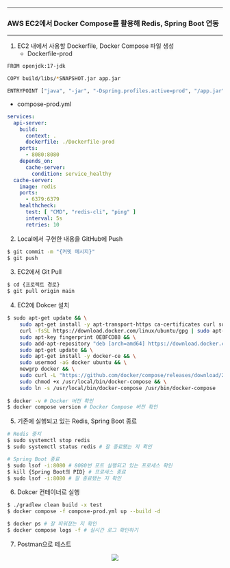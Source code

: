 -----
### AWS EC2에서 Docker Compose를 활용해 Redis, Spring Boot 연동
-----
1. EC2 내에서 사용할 Dockerfile, Docker Compose 파일 생성
   - Dockerfile-prod
```bash
FROM openjdk:17-jdk

COPY build/libs/*SNAPSHOT.jar app.jar

ENTRYPOINT ["java", "-jar", "-Dspring.profiles.active=prod", "/app.jar"]
```

  - compose-prod.yml
```yml
services:
  api-server:
    build: 
      context: .
      dockerfile: ./Dockerfile-prod
    ports:
      - 8080:8080
    depends_on:
      cache-server:
        condition: service_healthy
  cache-server:
    image: redis
    ports:
      - 6379:6379
    healthcheck:
      test: [ "CMD", "redis-cli", "ping" ]
      interval: 5s
      retries: 10
```

2. Local에서 구현한 내용을 GitHub에 Push
```bash
$ git commit -m "{커밋 메시지}"
$ git push
```

3. EC2에서 Git Pull
```bash
$ cd {프로젝트 경로}
$ git pull origin main
```

4. EC2에 Dokcer 설치
```bash
$ sudo apt-get update && \
	sudo apt-get install -y apt-transport-https ca-certificates curl software-properties-common && \
	curl -fsSL https://download.docker.com/linux/ubuntu/gpg | sudo apt-key add - && \
	sudo apt-key fingerprint 0EBFCD88 && \
	sudo add-apt-repository "deb [arch=amd64] https://download.docker.com/linux/ubuntu $(lsb_release -cs) stable" && \
	sudo apt-get update && \
	sudo apt-get install -y docker-ce && \
	sudo usermod -aG docker ubuntu && \
	newgrp docker && \
	sudo curl -L "https://github.com/docker/compose/releases/download/2.27.1/docker-compose-$(uname -s)-$(uname -m)" -o /usr/local/bin/docker-compose && \
	sudo chmod +x /usr/local/bin/docker-compose && \
	sudo ln -s /usr/local/bin/docker-compose /usr/bin/docker-compose
	
$ docker -v # Docker 버전 확인
$ docker compose version # Docker Compose 버전 확인
```

5. 기존에 실행되고 있는 Redis, Spring Boot 종료
```bash
# Redis 중지
$ sudo systemctl stop redis
$ sudo systemctl status redis # 잘 종료됐는 지 확인

# Spring Boot 종료
$ sudo lsof -i:8080 # 8080번 포트 실행되고 있는 프로세스 확인
$ kill {Spring Boot의 PID} # 프로세스 종료
$ sudo lsof -i:8080 # 잘 종료됐는 지 확인
```

6. Dokcer 컨테이너로 실행
```bash
$ ./gradlew clean build -x test
$ docker compose -f compose-prod.yml up --build -d 

$ docker ps # 잘 띄워졌는 지 확인
$ docker compose logs -f # 실시간 로그 확인하기
```

7. Postman으로 테스트
<div align="center">
<img src="https://github.com/user-attachments/assets/232e66c8-2804-40f6-95b8-6716b96df1dc">
</div>
